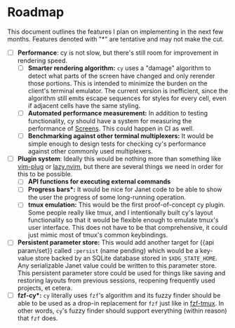 # Roadmap

This document outlines the features I plan on implementing in the next few months. Features denoted with "\*" are tentative and may not make the cut.

- [ ] **Performance**: cy is not slow, but there's still room for improvement in rendering speed.
  - [ ] **Smarter rendering algorithm:** `cy` uses a "damage" algorithm to detect what parts of the screen have changed and only rerender those portions. This is intended to minimize the burden on the client's terminal emulator. The current version is inefficient, since the algorithm still emits escape sequences for styles for every cell, even if adjacent cells have the same styling.
  - [ ] **Automated performance measurement:** In addition to testing functionality, cy should have a system for measuring the performance of [Screens](/architecture.md#screens-and-streams). This could happen in CI as well.
  - [ ] **Benchmarking against other terminal multiplexers:** It would be simple enough to design tests for checking cy's performance against other commonly used multiplexers.
- [ ] **Plugin system**: Ideally this would be nothing more than something like [vim-plug](https://github.com/junegunn/vim-plug) or [lazy.nvim](https://github.com/folke/lazy.nvim), but there are several things we need in order for this to be possible.
  - [ ] **API functions for executing external commands**
  - [ ] **Progress bars\*:** It would be nice for Janet code to be able to show the user the progress of some long-running operation.
  - [ ] **tmux emulation:** This would be the first proof-of-concept cy plugin. Some people really like tmux, and I intentionally built cy's layout functionality so that it would be flexible enough to emulate tmux's user interface. This does not have to be that comprehensive, it could just mimic most of tmux's common keybindings.
- [ ] **Persistent parameter store:** This would add another target for {{api param/set}} called `:persist` (name pending) which would be a key-value store backed by an SQLite database stored in `$XDG_STATE_HOME`. Any serializable Janet value could be written to this parameter store. This persistent parameter store could be used for things like saving and restoring layouts from previous sessions, reopening frequently used projects, et cetera.
- [ ] **fzf-cy\*:** `cy` literally uses `fzf`'s algorithm and its fuzzy finder should be able to be used as a drop-in replacement for `fzf` just like in [fzf-tmux](https://github.com/junegunn/fzf/blob/master/bin/fzf-tmux). In other words, `cy`'s fuzzy finder should support everything (within reason) that `fzf` does.
